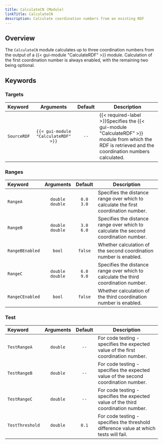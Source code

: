 ```yaml
---
title: CalculateCN (Module)
linkTitle: CalculateCN
description: Calculate coordination numbers from an existing RDF
---
```


## Overview

The `CalculateCN` module calculates up to three coordination numbers from the output of a {{< gui-module "CalculateRDF" >}} module. Calculation of the first coordination number is always enabled, with the remaining two being optional.

## Keywords

### Targets

|Keyword|Arguments|Default|Description|
|:------|:--:|:-----:|-----------|
|`SourceRDF`|`{{< gui-module "CalculateRDF" >}}`|`--`|{{< required-label >}}Specifies the {{< gui-module "CalculateRDF" >}} module from which the RDF is retrieved and the coordination numbers calculated.|

### Ranges

|Keyword|Arguments|Default|Description|
|:------|:--:|:-----:|-----------|
|`RangeA`|`double`<br/>`double`|`0.0`<br/>`3.0`|Specifies the distance range over which to calculate the first coordination number.|
|`RangeB`|`double`<br/>`double`|`3.0`<br/>`6.0`|Specifies the distance range over which to calculate the second coordination number.|
|`RangeBEnabled`|`bool`|`false`|Whether calculation of the second coordination number is enabled.|
|`RangeC`|`double`<br/>`double`|`6.0`<br/>`9.0`|Specifies the distance range over which to calculate the third coordination number.|
|`RangeCEnabled`|`bool`|`false`|Whether calculation of the third coordination number is enabled.|

### Test

|Keyword|Arguments|Default|Description|
|:------|:--:|:-----:|-----------|
|`TestRangeA`|`double`|`--`|For code testing - specifies the expected value of the first coordination number.|
|`TestRangeB`|`double`|`--`|For code testing - specifies the expected value of the second coordination number.|
|`TestRangeC`|`double`|`--`|For code testing - specifies the expected value of the third coordination number.|
|`TestThreshold`|`double`|`0.1`|For code testing - specifies the threshold difference value at which tests will fail.|
